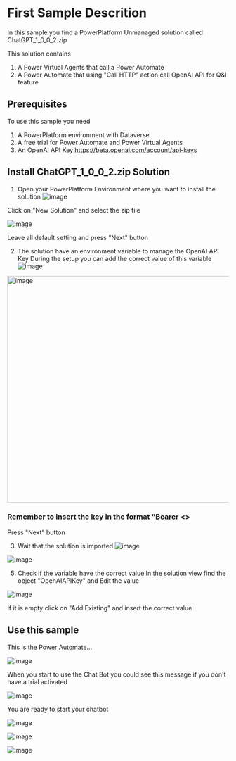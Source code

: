 # First Sample Descrition
In this sample you find a PowerPlatform Unmanaged solution called ChatGPT_1_0_0_2.zip

This solution contains
1) A Power Virtual Agents that call a Power Automate
2) A Power Automate that using "Call HTTP" action call OpenAI API for Q&I feature

## Prerequisites
To use this sample you need
1) A PowerPlatform environment with Dataverse
2) A free trial for Power Automate and Power Virtual Agents
3) An OpenAI API Key https://beta.openai.com/account/api-keys


## Install ChatGPT_1_0_0_2.zip Solution

1) Open your PowerPlatform Environment where you want to install the solution
![image](https://user-images.githubusercontent.com/22641502/214571190-9a9547a0-5630-4d3b-b6aa-6a875bc486c8.png)

Click on "New Solution" and select the zip file

![image](https://user-images.githubusercontent.com/22641502/214571941-6d6c6edb-fa1d-49c5-abb1-2f87d3f11c58.png)

Leave all default setting and press "Next" button

2) The solution have an environment variable to manage the OpenAI API Key
During the setup you can add the correct value of this variable
![image](https://user-images.githubusercontent.com/22641502/214573596-8a735e5b-117b-4b02-8601-91c94d8956f6.png)

<img width="515" alt="image" src="https://user-images.githubusercontent.com/22641502/214573755-ae8c0e4f-5fc1-4bc1-9e7d-2a8e83582cdb.png">

### Remember to insert the key in the format "Bearer <<OpenAI API Key>>

Press "Next" button

3) Wait that the solution is imported
![image](https://user-images.githubusercontent.com/22641502/214574104-f16c2ff0-4609-4144-b2c8-0c95e69d5065.png)

![image](https://user-images.githubusercontent.com/22641502/214574154-903e1f6d-c1e6-442b-8e63-92b4b4f7d011.png)

5) Check if the variable have the correct value
In the solution view find the object "OpenAIAPIKey" and Edit the value

![image](https://user-images.githubusercontent.com/22641502/214574439-318bdebf-6cc8-4902-aecd-26eec73bf5fc.png)

If it is empty click on "Add Existing" and insert the correct value

## Use this sample
This is the Power Automate...

![image](https://user-images.githubusercontent.com/22641502/214575061-9d83244b-6aec-4fa5-a410-b22db7cb93ce.png)

When you start to use the Chat Bot you could see this message if you don't have a trial activated

![image](https://user-images.githubusercontent.com/22641502/214575259-06a6b22d-aeea-446c-9eea-d58c6dc7318d.png)

You are ready to start your chatbot

![image](https://user-images.githubusercontent.com/22641502/214575367-6b5795b5-cd2f-4d15-b348-c40443901336.png)

![image](https://user-images.githubusercontent.com/22641502/214575412-854b6e01-bdae-40a0-9f42-ecb3e5c917de.png)

![image](https://user-images.githubusercontent.com/22641502/214575449-520a0b0d-c6e7-4afd-ac10-28a338da0806.png)


